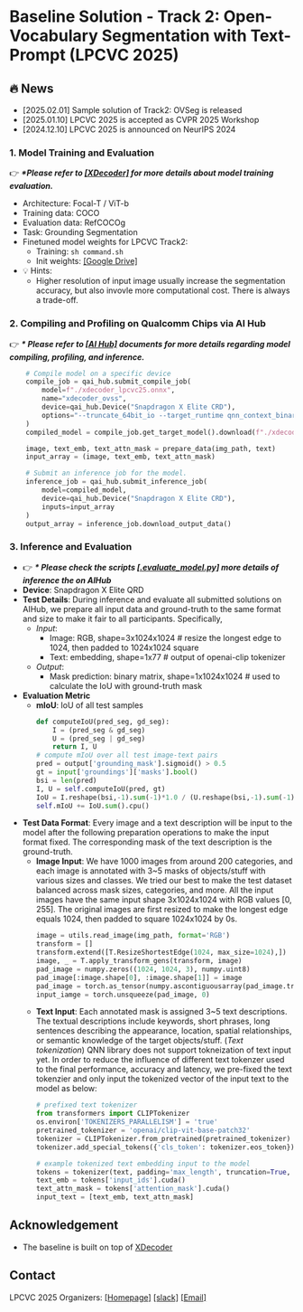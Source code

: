 # Baseline Solution - Track 2: Open-Vocabulary Segmentation with Text-Prompt (LPCVC 2025)

## :fire: News
- [2025.02.01] Sample solution of Track2: OVSeg is released
- [2025.01.10] LPCVC 2025 is accepted as CVPR 2025 Workshop
- [2024.12.10] LPCVC 2025 is announced on NeurIPS 2024

### 1. Model Training and Evaluation
:point_right: ***\*Please refer to [[XDecoder]]() for more details about model training evaluation.***
- Architecture: Focal-T / ViT-b
- Training data: COCO
- Evaluation data: RefCOCOg
- Task: Grounding Segmentation
- Finetuned model weights for LPCVC Track2:
  - Training: `sh command.sh`
  - Init weights: [[Google Drive]](https://drive.google.com/file/d/1zTaVW_I4fe6MSBq5GAg284TuQfLcB0Yd/view?usp=drive_link)
- :bulb: Hints:
  - Higher resolution of input image usually increase the segmentation accuracy, but also invovle more computational cost. There is always a trade-off.

### 2. Compiling and Profiling on Qualcomm Chips via AI Hub
:point_right: ***\* Please refer to [[AI Hub]]() documents for more details regarding model compiling, profiling, and inference.***

```python
    # Compile model on a specific device
    compile_job = qai_hub.submit_compile_job(
        model=f"./xdecoder_lpcvc25.onnx",
        name="xdecoder_ovss",
        device=qai_hub.Device("Snapdragon X Elite CRD"),
        options="--truncate_64bit_io --target_runtime qnn_context_binary",
    )
    compiled_model = compile_job.get_target_model().download(f"./xdecoder_lpcvc25.bin")

    image, text_emb, text_attn_mask = prepare_data(img_path, text)
    input_array = (image, text_emb, text_attn_mask)

    # Submit an inference job for the model.
    inference_job = qai_hub.submit_inference_job(
        model=compiled_model,
        device=qai_hub.Device("Snapdragon X Elite CRD"),
        inputs=input_array
    )
    output_array = inference_job.download_output_data()
```

### 3. Inference and Evaluation
- :point_right: ***\* Please check the scripts [[.evaluate_model.py]]() more details of inference the on AIHub***
- **Device**: Snapdragon X Elite QRD
- **Test Details**: During inference and evaluate all submitted solutions on AIHub, we prepare all input data and ground-truth to the same format and size to make it fair to all participants. Specifically,
  - *Input*: 
    - Image: RGB, shape=3x1024x1024 # resize the longest edge to 1024, then padded to 1024x1024 square
    - Text: embedding, shape=1x77 # output of openai-clip tokenizer
  - *Output*: 
    - Mask prediction: binary matrix, shape=1x1024x1024 # used to calculate the IoU with ground-truth mask
- **Evaluation Metric**
  - **mIoU**: IoU of all test samples
    ```python
    def computeIoU(pred_seg, gd_seg):
        I = (pred_seg & gd_seg)
        U = (pred_seg | gd_seg)
        return I, U
    # compute mIoU over all test image-text pairs
    pred = output['grounding_mask'].sigmoid() > 0.5
    gt = input['groundings']['masks'].bool()
    bsi = len(pred)
    I, U = self.computeIoU(pred, gt)
    IoU = I.reshape(bsi,-1).sum(-1)*1.0 / (U.reshape(bsi,-1).sum(-1) + 1e-6)
    self.mIoU += IoU.sum().cpu()
    ```
- **Test Data Format**:
  Every image and a text description will be input to the model after the following preparation operations to make the input format fixed. The corresponding mask of the text description is the ground-truth. 
  - **Image Input**: We have 1000 images from around 200 categories, and each image is annotated with 3~5 masks of objects/stuff with various sizes and classes. We tried our best to make the test dataset balanced across mask sizes, categories, and more. All the input images have the same input shape 3x1024x1024 with RGB values [0, 255]. The original images are first resized to make the longest edge equals 1024, then padded to square 1024x1024 by 0s.
    ```python
    image = utils.read_image(img_path, format='RGB')
    transform = []
    transform.extend([T.ResizeShortestEdge(1024, max_size=1024),])    
    image, _ = T.apply_transform_gens(transform, image)
    pad_image = numpy.zeros((1024, 1024, 3), numpy.uint8)
    pad_image[:image.shape[0], :image.shape[1]] = image
    pad_image = torch.as_tensor(numpy.ascontiguousarray(pad_image.transpose(2, 0, 1))).cuda()
    input_iamge = torch.unsqueeze(pad_image, 0)
    ```
  - **Text Input**: Each annotated mask is assigned 3~5 text descriptions. The textual descriptions include keywords, short phrases, long sentences describing the appearance, location, spatial relationships, or semantic knowledge of the target objects/stuff. (*Text tokenization*) QNN library does not support tokneization of text input yet. In order to reduce the influence of different text tokenzer used to the final performance, accuracy and latency, we pre-fixed the text tokenzier and only input the tokenized vector of the input text to the model as below:
    ```python
    # prefixed text tokenizer
    from transformers import CLIPTokenizer
    os.environ['TOKENIZERS_PARALLELISM'] = 'true'
    pretrained_tokenizer = 'openai/clip-vit-base-patch32'
    tokenizer = CLIPTokenizer.from_pretrained(pretrained_tokenizer)
    tokenizer.add_special_tokens({'cls_token': tokenizer.eos_token})

    # example tokenized text embedding input to the model
    tokens = tokenizer(text, padding='max_length', truncation=True, max_length=77, return_tensors='pt')
    text_emb = tokens['input_ids'].cuda()
    text_attn_mask = tokens['attention_mask'].cuda()
    input_text = [text_emb, text_attn_mask]
    ```

## Acknowledgement
* The baseline is built on top of [XDecoder]()

## Contact
LPCVC 2025 Organizers: [[Homepage]](lpcv.ai) [[slack]](https://aihub.qualcomm.com/community/slack) [[Email]](lowpowervision@gmail.com)
